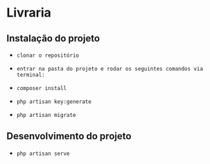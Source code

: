 # Livraria

## Instalação do projeto

- `clonar o repositório`

- `entrar na pasta do projeto e rodar os seguintes comandos via terminal:`

- `composer install`

- `php artisan key:generate`

- `php artisan migrate`

## Desenvolvimento do projeto

- `php artisan serve`